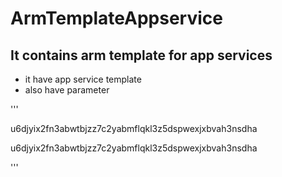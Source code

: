 # ArmTemplateAppservice

## It contains arm template for app services

   - it have app service template 
   - also have parameter
   
   
 '''
 
 u6djyix2fn3abwtbjzz7c2yabmflqkl3z5dspwexjxbvah3nsdha

u6djyix2fn3abwtbjzz7c2yabmflqkl3z5dspwexjxbvah3nsdha

'''
